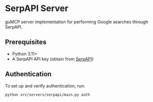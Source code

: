 # SerpAPI Server

guMCP server implementation for performing Google searches through SerpAPI.

## Prerequisites

- Python 3.11+
- A SerpAPI API key (obtain from [SerpAPI](https://serpapi.com/))

## Authentication

To set up and verify authentication, run:

```bash
python src/servers/serpapi/main.py auth
```
